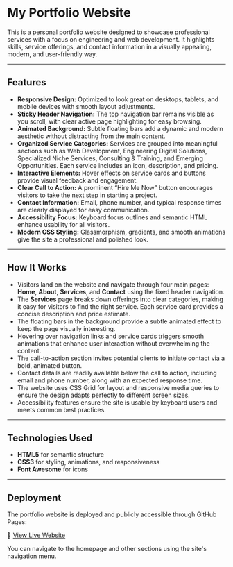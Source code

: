 # My Portfolio Website

This is a personal portfolio website designed to showcase professional services with a focus on engineering and web development. It highlights skills, service offerings, and contact information in a visually appealing, modern, and user-friendly way.

---

## Features

- **Responsive Design:** Optimized to look great on desktops, tablets, and mobile devices with smooth layout adjustments.  
- **Sticky Header Navigation:** The top navigation bar remains visible as you scroll, with clear active page highlighting for easy browsing.  
- **Animated Background:** Subtle floating bars add a dynamic and modern aesthetic without distracting from the main content.  
- **Organized Service Categories:** Services are grouped into meaningful sections such as Web Development, Engineering Digital Solutions, Specialized Niche Services, Consulting & Training, and Emerging Opportunities. Each service includes an icon, description, and pricing.  
- **Interactive Elements:** Hover effects on service cards and buttons provide visual feedback and engagement.  
- **Clear Call to Action:** A prominent “Hire Me Now” button encourages visitors to take the next step in starting a project.  
- **Contact Information:** Email, phone number, and typical response times are clearly displayed for easy communication.  
- **Accessibility Focus:** Keyboard focus outlines and semantic HTML enhance usability for all visitors.  
- **Modern CSS Styling:** Glassmorphism, gradients, and smooth animations give the site a professional and polished look.

---

## How It Works

- Visitors land on the website and navigate through four main pages: **Home**, **About**, **Services**, and **Contact** using the fixed header navigation.  
- The **Services** page breaks down offerings into clear categories, making it easy for visitors to find the right service. Each service card provides a concise description and price estimate.  
- The floating bars in the background provide a subtle animated effect to keep the page visually interesting.  
- Hovering over navigation links and service cards triggers smooth animations that enhance user interaction without overwhelming the content.  
- The call-to-action section invites potential clients to initiate contact via a bold, animated button.  
- Contact details are readily available below the call to action, including email and phone number, along with an expected response time.  
- The website uses CSS Grid for layout and responsive media queries to ensure the design adapts perfectly to different screen sizes.  
- Accessibility features ensure the site is usable by keyboard users and meets common best practices.

---

## Technologies Used

- **HTML5** for semantic structure  
- **CSS3** for styling, animations, and responsiveness  
- **Font Awesome** for icons

---

## Deployment

The portfolio website is deployed and publicly accessible through GitHub Pages:

🔗 [View Live Website](https://austinsr256.github.io/1-Million-Dev-Hackathon/index.html)

You can navigate to the homepage and other sections using the site's navigation menu.
